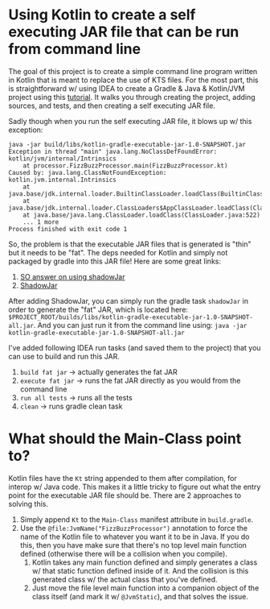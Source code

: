# Using Kotlin to create a self executing JAR file that can be run from command line

The goal of this project is to create a simple command line program written in Kotlin that is meant
to replace the use of KTS files. For the most part, this is straightforward w/ using IDEA to create
a Gradle & Java & Kotlin/JVM project using this
[tutorial](https://www.jetbrains.com/help/idea/getting-started-with-gradle.html). It walks you
through creating the project, adding sources, and tests, and then creating a self executing JAR
file.

Sadly though when you run the self executing JAR file, it blows up w/ this exception:

```
java -jar build/libs/kotlin-gradle-executable-jar-1.0-SNAPSHOT.jar
Exception in thread "main" java.lang.NoClassDefFoundError: kotlin/jvm/internal/Intrinsics
	at processor.FizzBuzzProcessor.main(FizzBuzzProcessor.kt)
Caused by: java.lang.ClassNotFoundException: kotlin.jvm.internal.Intrinsics
	at java.base/jdk.internal.loader.BuiltinClassLoader.loadClass(BuiltinClassLoader.java:581)
	at java.base/jdk.internal.loader.ClassLoaders$AppClassLoader.loadClass(ClassLoaders.java:178)
	at java.base/java.lang.ClassLoader.loadClass(ClassLoader.java:522)
	... 1 more
Process finished with exit code 1
```

So, the problem is that the executable JAR files that is generated is "thin" but it needs to be
"fat". The deps needed for Kotlin and simply not packaged by gradle into this JAR file! Here are
some great links:

1. [SO answer on using shadowJar](https://stackoverflow.com/a/32473606/2085356)
2. [ShadowJar](https://imperceptiblethoughts.com/shadow/getting-started/#default-java-groovy-tasks)

After adding ShadowJar, you can simply run the gradle task `shadowJar` in order to generate the
"fat" JAR, which is located here:
`$PROJECT_ROOT/builds/libs/kotlin-gradle-executable-jar-1.0-SNAPSHOT-all.jar`. And you can just run
it from the command line using: `java -jar kotlin-gradle-executable-jar-1.0-SNAPSHOT-all.jar`

I've added following IDEA run tasks (and saved them to the project) that you can use to build and
run this JAR.

1. `build fat jar` -> actually generates the fat JAR
2. `execute fat jar` -> runs the fat JAR directly as you would from the command line
3. `run all tests` -> runs all the tests
4. `clean` -> runs gradle clean task

# What should the Main-Class point to?

Kotlin files have the `Kt` string appended to them after compilation, for interop w/ Java code. This
makes it a little tricky to figure out what the entry point for the executable JAR file should be.
There are 2 approaches to solving this.

1. Simply append `Kt` to the `Main-Class` manifest attribute in `build.gradle`.
2. Use the `@file:JvmName("FizzBuzzProcessor")` annotation to force the name of the Kotlin file to
   whatever you want it to be in Java. If you do this, then you have make sure that there's no top
   level main function defined (otherwise there will be a collision when you compile).
   1. Kotlin takes any main function defined and simply generates a class w/ that static function
      defined inside of it. And the collision is this generated class w/ the actual class that
      you've defined.
   2. Just move the file level main function into a companion object of the class itself (and mark
      it w/ `@JvmStatic`), and that solves the issue.
